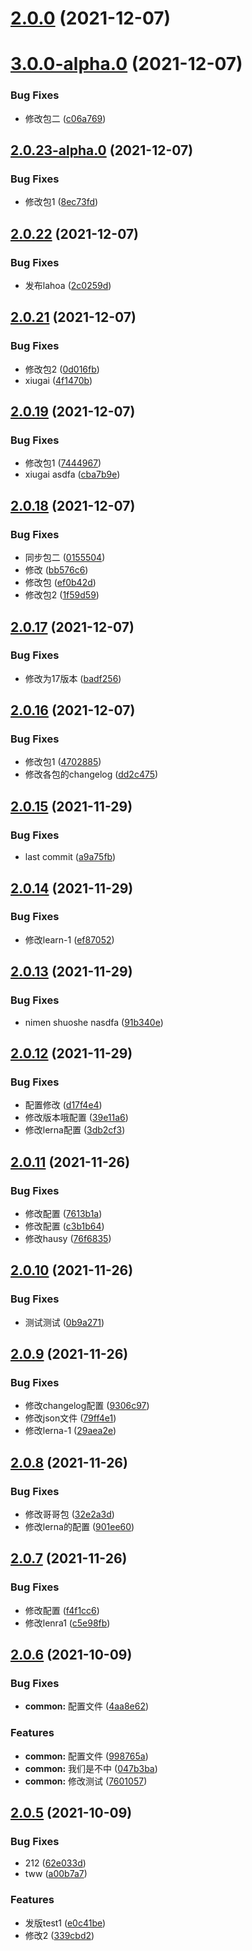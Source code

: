 # [2.0.0](https://github.com/xinlanlan/lerna-learn/compare/v3.0.0-alpha.0...v2.0.0) (2021-12-07)



# [3.0.0-alpha.0](https://github.com/xinlanlan/lerna-learn/compare/v2.0.23-alpha.0...v3.0.0-alpha.0) (2021-12-07)


### Bug Fixes

* 修改包二 ([c06a769](https://github.com/xinlanlan/lerna-learn/commit/c06a7692765ec2a6c2fefd23a1afecac7c16d798))



## [2.0.23-alpha.0](https://github.com/xinlanlan/lerna-learn/compare/v2.0.22...v2.0.23-alpha.0) (2021-12-07)


### Bug Fixes

* 修改包1 ([8ec73fd](https://github.com/xinlanlan/lerna-learn/commit/8ec73fd16fe4a6f04d5c01a31855653a7ca45e72))



## [2.0.22](https://github.com/xinlanlan/lerna-learn/compare/v2.0.21...v2.0.22) (2021-12-07)


### Bug Fixes

* 发布lahoa ([2c0259d](https://github.com/xinlanlan/lerna-learn/commit/2c0259d22f62495ea2260eb22639aa973944b7a0))



## [2.0.21](https://github.com/xinlanlan/lerna-learn/compare/v2.0.19...v2.0.21) (2021-12-07)


### Bug Fixes

* 修改包2 ([0d016fb](https://github.com/xinlanlan/lerna-learn/commit/0d016fb4b75faaab201acb5f881bba9c9bd08855))
* xiugai ([4f1470b](https://github.com/xinlanlan/lerna-learn/commit/4f1470ba5d3d4c6852cce4b964f097a3966a7a9c))



## [2.0.19](https://github.com/xinlanlan/lerna-learn/compare/v2.0.18...v2.0.19) (2021-12-07)


### Bug Fixes

* 修改包1 ([7444967](https://github.com/xinlanlan/lerna-learn/commit/7444967ec8c5ed4d4cd5d864043b372dde935e11))
* xiugai asdfa ([cba7b9e](https://github.com/xinlanlan/lerna-learn/commit/cba7b9e8a2512fe288e02917f13aae25adbf91df))



## [2.0.18](https://github.com/xinlanlan/lerna-learn/compare/v2.0.17...v2.0.18) (2021-12-07)


### Bug Fixes

* 同步包二 ([0155504](https://github.com/xinlanlan/lerna-learn/commit/0155504384cf599d733f3b69244db908bd4459e3))
* 修改 ([bb576c6](https://github.com/xinlanlan/lerna-learn/commit/bb576c6350851625460504ba8ec901763ef31d56))
* 修改包 ([ef0b42d](https://github.com/xinlanlan/lerna-learn/commit/ef0b42d16f12577acca1128320e20a626f9c4a81))
* 修改包2 ([1f59d59](https://github.com/xinlanlan/lerna-learn/commit/1f59d596d9fbd0c1ac2b620d29ae50399431e208))



## [2.0.17](https://github.com/xinlanlan/lerna-learn/compare/v2.0.16...v2.0.17) (2021-12-07)


### Bug Fixes

* 修改为17版本 ([badf256](https://github.com/xinlanlan/lerna-learn/commit/badf256c10b67db00e90ebf9b1be981e47bf7e76))



## [2.0.16](https://github.com/xinlanlan/lerna-learn/compare/v2.0.15...v2.0.16) (2021-12-07)


### Bug Fixes

* 修改包1 ([4702885](https://github.com/xinlanlan/lerna-learn/commit/4702885822121a8417ee9ae1e60d3e85ba62f483))
* 修改各包的changelog ([dd2c475](https://github.com/xinlanlan/lerna-learn/commit/dd2c4751bafed238e94d9f21aa8f48a3f399d487))



## [2.0.15](https://github.com/xinlanlan/lerna-learn/compare/v2.0.14...v2.0.15) (2021-11-29)


### Bug Fixes

* last commit ([a9a75fb](https://github.com/xinlanlan/lerna-learn/commit/a9a75fb0b386bb543238e9665252cc1c1b6c1681))



## [2.0.14](https://github.com/xinlanlan/lerna-learn/compare/v2.0.13...v2.0.14) (2021-11-29)


### Bug Fixes

* 修改learn-1 ([ef87052](https://github.com/xinlanlan/lerna-learn/commit/ef87052fa4b7c78b0cfcd37c527b11d6e8018722))



## [2.0.13](https://github.com/xinlanlan/lerna-learn/compare/v2.0.12...v2.0.13) (2021-11-29)


### Bug Fixes

* nimen shuoshe nasdfa ([91b340e](https://github.com/xinlanlan/lerna-learn/commit/91b340ef1086ee71aef82431f795f7b2ab148517))



## [2.0.12](https://github.com/xinlanlan/lerna-learn/compare/v2.0.11...v2.0.12) (2021-11-29)


### Bug Fixes

* 配置修改 ([d17f4e4](https://github.com/xinlanlan/lerna-learn/commit/d17f4e449f86c86908c0106cbcac74c97f9ba05d))
* 修改版本哦配置 ([39e11a6](https://github.com/xinlanlan/lerna-learn/commit/39e11a66ccc0c36ea5350021d0f52ae7040b3774))
* 修改lerna配置 ([3db2cf3](https://github.com/xinlanlan/lerna-learn/commit/3db2cf327e5335fe095a7b1bd9a776bf66692fc4))



## [2.0.11](https://github.com/xinlanlan/lerna-learn/compare/v2.0.10...v2.0.11) (2021-11-26)


### Bug Fixes

* 修改配置 ([7613b1a](https://github.com/xinlanlan/lerna-learn/commit/7613b1a40f064acb340c8d6ffd1aac336be7ef1c))
* 修改配置 ([c3b1b64](https://github.com/xinlanlan/lerna-learn/commit/c3b1b646b66789dfd06caf954145a3c03d98f8a7))
* 修改hausy ([76f6835](https://github.com/xinlanlan/lerna-learn/commit/76f6835319deab75ca5c4d1a4b6d97506874a14d))



## [2.0.10](https://github.com/xinlanlan/lerna-learn/compare/v2.0.9...v2.0.10) (2021-11-26)


### Bug Fixes

* 测试测试 ([0b9a271](https://github.com/xinlanlan/lerna-learn/commit/0b9a2716c5c3e92b60f055beb4eafbc7d2e825ff))



## [2.0.9](https://github.com/xinlanlan/lerna-learn/compare/v2.0.8...v2.0.9) (2021-11-26)


### Bug Fixes

* 修改changelog配置 ([9306c97](https://github.com/xinlanlan/lerna-learn/commit/9306c9703d68ef24c784d4df54e7d9f00ea5f083))
* 修改json文件 ([79ff4e1](https://github.com/xinlanlan/lerna-learn/commit/79ff4e119af33a39331a2e1beb9b427ba6d43283))
* 修改lerna-1 ([29aea2e](https://github.com/xinlanlan/lerna-learn/commit/29aea2e3e2773c9112bc6f5a51057ff69f3587c6))



## [2.0.8](https://github.com/xinlanlan/lerna-learn/compare/v2.0.7...v2.0.8) (2021-11-26)


### Bug Fixes

* 修改哥哥包 ([32e2a3d](https://github.com/xinlanlan/lerna-learn/commit/32e2a3dfd978552c4865a51a1dfc36ae8fcccfaa))
* 修改lerna的配置 ([901ee60](https://github.com/xinlanlan/lerna-learn/commit/901ee604a3ad8ce85c640a7e272342c5fa6c60a1))



## [2.0.7](https://github.com/xinlanlan/lerna-learn/compare/v2.0.6...v2.0.7) (2021-11-26)


### Bug Fixes

* 修改配置 ([f4f1cc6](https://github.com/xinlanlan/lerna-learn/commit/f4f1cc69ae324f9b8785b52ecd8f4607fa2685ef))
* 修改lenra1 ([c5e98fb](https://github.com/xinlanlan/lerna-learn/commit/c5e98fb554b8eeaf2cfdc7056bdbd594cea0e504))



## [2.0.6](https://github.com/xinlanlan/lerna-learn/compare/v2.0.5...v2.0.6) (2021-10-09)


### Bug Fixes

* **common:** 配置文件 ([4aa8e62](https://github.com/xinlanlan/lerna-learn/commit/4aa8e629d386b3bd21b0026969f867d72978e72a))


### Features

* **common:** 配置文件 ([998765a](https://github.com/xinlanlan/lerna-learn/commit/998765ae7049ea713694e0ddcfacf22afd36aed6))
* **common:** 我们是不中 ([047b3ba](https://github.com/xinlanlan/lerna-learn/commit/047b3bae4ac66735649cdaf3deb02bae6440db22))
* **common:** 修改测试 ([7601057](https://github.com/xinlanlan/lerna-learn/commit/760105734e8f2357c024d41ad38614e9e290e933))



## [2.0.5](https://github.com/xinlanlan/lerna-learn/compare/e0c41be68bd8229b71e90faccaa6fa5cae8bda11...v2.0.5) (2021-10-09)


### Bug Fixes

* 212 ([62e033d](https://github.com/xinlanlan/lerna-learn/commit/62e033d11c624fde205bba7afd0921aab1c7736d))
* tww ([a00b7a7](https://github.com/xinlanlan/lerna-learn/commit/a00b7a756c381a64230c1a063dbb4145800b26aa))


### Features

* 发版test1 ([e0c41be](https://github.com/xinlanlan/lerna-learn/commit/e0c41be68bd8229b71e90faccaa6fa5cae8bda11))
* 修改2 ([339cbd2](https://github.com/xinlanlan/lerna-learn/commit/339cbd21112e208d8ad376fe33ccb5a5e0aaf7f6))



